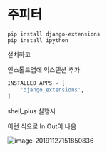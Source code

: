 # 주피터



```
pip install django-extensions
pip install ipython
```

설치하고



인스톨드앱에 익스텐션 추가

```python
INSTALLED_APPS = [
    'django_extensions',
]
```





shell_plus 실행시 



이런 식으로 In Out이 나옴

![image-20191127151850836](C:\Users\student\AppData\Roaming\Typora\typora-user-images\image-20191127151850836.png)